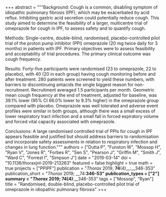 +++
abstract = """Background: Cough is a common, disabling symptom of idiopathic pulmonary fibrosis (IPF), which may be exacerbated by acid reflux. Inhibiting gastric acid secretion could potentially reduce cough. This study aimed to determine the feasibility of a larger, multicentre trial of omeprazole for cough in IPF, to assess safety and to quantify cough.

Methods: Single-centre, double-blind, randomised, placebo-controlled pilot trial of the proton pump inhibitor (PPI) omeprazole (20 mg twice daily for 3 months) in patients with IPF. Primary objectives were to assess feasibility and acceptability of trial procedures. The primary clinical outcome was cough frequency.

Results: Forty-five participants were randomised (23 to omeprazole, 22 to placebo), with 40 (20 in each group) having cough monitoring before and after treatment. 280 patients were screened to yield these numbers, with barriers to discontinuing antacids the single biggest reason for non-recruitment. Recruitment averaged 1.5 participants per month. Geometric mean cough frequency at the end of treatment, adjusted for baseline, was 39.1% lower (95% CI 66.0% lower to 9.3% higher) in the omeprazole group compared with placebo. Omeprazole was well tolerated and adverse event profiles were similar in both groups, although there was a small excess of lower respiratory tract infection and a small fall in forced expiratory volume and forced vital capacity associated with omeprazole.

Conclusions: A large randomised controlled trial of PPIs for cough in IPF appears feasible and justified but should address barriers to randomisation and incorporate safety assessments in relation to respiratory infection and changes in lung function."""
authors = ["Dutta P", "Funston W", "Mossop H", "Ryan V", "Jones R", "Forbes R", "Sen S", "Pearson J", "Griffin M", "Smith J", "Ward C", "Forrest I", "Simpson J"]
date = "2019-03-14"
doi = "10.1136/thoraxjnl-2019-213263"
featured = false
highlight = true
math = true
projects = ["PPIPF"]
publication = "*Thorax* 2019; __74__(4)__:__346-353"
publication_short = "*Thorax* 2019; __74:__346-53"
publication_types = ["2"]
summary = "*Thorax* 2019; __74__(4)__:__346-353"
tags = ["Mossop", "Ryan"]
title = "Randomised, double-blind, placebo-controlled pilot trial of omeprazole in idiopathic pulmonary fibrosis"
+++
